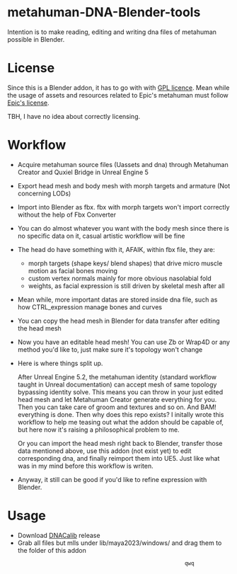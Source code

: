# metahuman-DNA-Blender-tools
Intention is to make reading, editing and writing dna files of metahuman possible in Blender.
# License
Since this is a Blender addon, it has to go with with [GPL licence](LICENSE). 
Mean while the usage of assets and resources related to Epic's metahuman must follow [Epic's license](https://github.com/EpicGames/MetaHuman-DNA-Calibration/blob/main/LICENSE).

TBH, I have no idea about correctly licensing. 
# Workflow
- Acquire metahuman source files (Uassets and dna) through Metahuman Creator and Quxiel Bridge in Unreal Engine 5
- Export head mesh and body mesh with morph targets and armature (Not concerning LODs)
- Import into Blender as fbx. fbx with morph targets won't import correctly without the help of Fbx Converter
- You can do almost whatever you want with the body mesh since there is no specific data on it, casual artistic workflow will be fine
- The head do have something with it, AFAIK, within fbx file, they are: 
	- morph targets (shape keys/ blend shapes) that drive micro muscle motion as facial bones moving
	- custom vertex normals mainly for more obvious nasolabial fold
	- weights, as facial expression is still driven by skeletal mesh after all
- Mean while, more important datas are stored inside dna file, such as how CTRL_expression manage bones and curves
- You can copy the head mesh in Blender for data transfer after editing the head mesh
- Now you have an editable head mesh! You can use Zb or Wrap4D or any method you'd like to, just make sure it's topology won't change
- Here is where things split up.

	After Unreal Engine 5.2, the metahuman identity (standard workflow taught in Unreal documentation) can accept mesh of same topology bypassing identity solve.
	This means you can throw in your just edited head mesh and let Metahuman Creator generate everything for you. Then you can take care of groom and textures and so on. 
	And BAM! everything is done. Then why does this repo exists? 
	I initally wrote this workflow to help me teasing out what the addon should be capable of, but here now it's raising a philosophical problem to me. 

	Or you can import the head mesh right back to Blender, transfer those data mentioned above, use this addon (not exist yet) to edit corresponding dna, and finally reimport them into UE5.
	Just like what was in my mind before this workflow is writen.

- Anyway, it still can be good if you'd like to refine expression with Blender. 
# Usage
- Download [DNACalib](https://github.com/EpicGames/MetaHuman-DNA-Calibration) release
- Grab all files but mlls under lib/maya2023/windows/ and drag them to the folder of this addon

```
                                                        qwq
```

